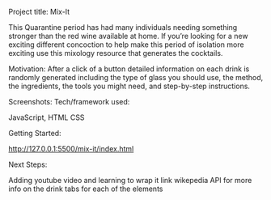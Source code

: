 Project title:
 Mix-It

This Quarantine period has had many individuals needing something stronger than the red wine available at home. If you’re looking for a new exciting different concoction to help make this period of isolation more exciting use this mixology resource that generates the cocktails.

Motivation:
After a click of a button detailed information on each drink is randomly generated including the type of glass you should use, the method, the ingredients, the tools you might need, and step-by-step instructions.

Screenshots:
Tech/framework used:

JavaScript,
HTML
CSS

Getting Started: 

http://127.0.0.1:5500/mix-it/index.html


Next Steps: 

Adding youtube video and learning to wrap it
link wikepedia API for more info on the drink 
tabs for each of the elements 

